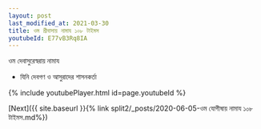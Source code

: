 ```yaml
---
layout: post
last_modified_at: 2021-03-30
title: ওম শ্রীবাসায় নামায ১০৮ টাইমস
youtubeId: E77vB3Rq8IA
---
```

 
 
 ওম দেবাসুরেস্বরায় নামায  
 
 -  যিনি দেবগণ ও আসুরাদের শাসনকর্তা 
 
  
 
  
 
 
 
 
 
 


{% include youtubePlayer.html id=page.youtubeId %}
 
[Next]({{ site.baseurl }}{% link  split2/_posts/2020-06-05-ওম যোগীষায় নামায ১০৮ টাইমস.md%})
 
